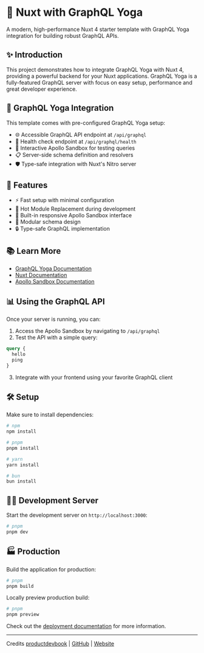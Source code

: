 # 🚀 Nuxt with GraphQL Yoga

A modern, high-performance Nuxt 4 starter template with GraphQL Yoga integration for building robust GraphQL APIs.

## ✨ Introduction

This project demonstrates how to integrate GraphQL Yoga with Nuxt 4, providing a powerful backend for your Nuxt applications. GraphQL Yoga is a fully-featured GraphQL server with focus on easy setup, performance and great developer experience.

## 🔗 GraphQL Yoga Integration

This template comes with pre-configured GraphQL Yoga setup:

- 🌐 Accessible GraphQL API endpoint at `/api/graphql`
- 💓 Health check endpoint at `/api/graphql/health`
- 🧪 Interactive Apollo Sandbox for testing queries
- 📋 Server-side schema definition and resolvers
- 🛡️ Type-safe integration with Nuxt's Nitro server

## 📘 Features

- ⚡ Fast setup with minimal configuration
- 🔄 Hot Module Replacement during development
- 📱 Built-in responsive Apollo Sandbox interface
- 🧩 Modular schema design
- 🔒 Type-safe GraphQL implementation

## 📚 Learn More

- [GraphQL Yoga Documentation](https://the-guild.dev/graphql/yoga-server)
- [Nuxt Documentation](https://nuxt.com/docs)
- [Apollo Sandbox Documentation](https://www.apollographql.com/docs/studio/explorer/sandbox)

## 📊 Using the GraphQL API

Once your server is running, you can:

1. Access the Apollo Sandbox by navigating to `/api/graphql`
2. Test the API with a simple query:

```graphql
query {
  hello
  ping
}
```

3. Integrate with your frontend using your favorite GraphQL client

## 🛠️ Setup

Make sure to install dependencies:

```bash
# npm
npm install

# pnpm
pnpm install

# yarn
yarn install

# bun
bun install
```

## 🧑‍💻 Development Server

Start the development server on `http://localhost:3000`:

```bash
# pnpm
pnpm dev
```

## 🏭 Production

Build the application for production:

```bash
# pnpm
pnpm build
```

Locally preview production build:

```bash
# pnpm
pnpm preview
```

Check out the [deployment documentation](https://nuxt.com/docs/getting-started/deployment) for more information.

---

Credits [productdevbook](https://github.com/productdevbook) | [GitHub](https://github.com/productdevbook) | [Website](https://productdevbook.com)
